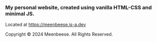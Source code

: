 ### My personal website, created using vanilla HTML-CSS and minimal JS.
Located at https://meenbeese.is-a.dev

<p>Copyright &#169; 2024 Meenbeese. All Rights Reserved.</p>